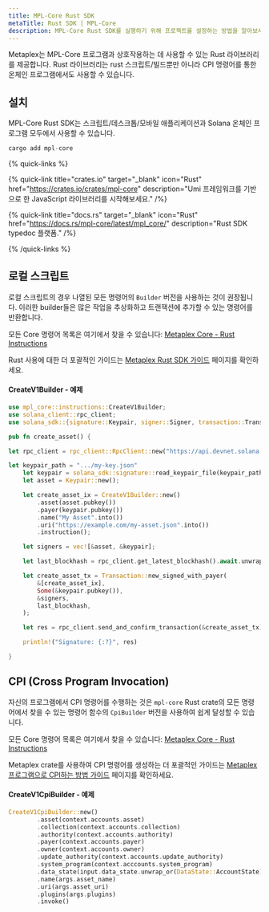 ```yaml
---
title: MPL-Core Rust SDK
metaTitle: Rust SDK | MPL-Core
description: MPL-Core Rust SDK를 실행하기 위해 프로젝트를 설정하는 방법을 알아보세요.
---
```


Metaplex는 MPL-Core 프로그램과 상호작용하는 데 사용할 수 있는 Rust 라이브러리를 제공합니다. Rust 라이브러리는 rust 스크립트/빌드뿐만 아니라 CPI 명령어를 통한 온체인 프로그램에서도 사용할 수 있습니다.

## 설치

MPL-Core Rust SDK는 스크립트/데스크톱/모바일 애플리케이션과 Solana 온체인 프로그램 모두에서 사용할 수 있습니다.

```rust
cargo add mpl-core
```

{% quick-links %}

{% quick-link title="crates.io" target="_blank" icon="Rust" href="https://crates.io/crates/mpl-core" description="Umi 프레임워크를 기반으로 한 JavaScript 라이브러리를 시작해보세요." /%}

{% quick-link title="docs.rs" target="_blank" icon="Rust" href="https://docs.rs/mpl-core/latest/mpl_core/" description="Rust SDK typedoc 플랫폼." /%}

{% /quick-links %}

## 로컬 스크립트

로컬 스크립트의 경우 나열된 모든 명령어의 `Builder` 버전을 사용하는 것이 권장됩니다. 이러한 builder들은 많은 작업을 추상화하고 트랜잭션에 추가할 수 있는 명령어를 반환합니다.

모든 Core 명령어 목록은 여기에서 찾을 수 있습니다: [Metaplex Core - Rust Instructions](https://docs.rs/mpl-core/latest/mpl_core/instructions/index.html)

Rust 사용에 대한 더 포괄적인 가이드는 [Metaplex Rust SDK 가이드](/guides/rust/metaplex-rust-sdks) 페이지를 확인하세요.

#### CreateV1Builder - 예제

```rust
use mpl_core::instructions::CreateV1Builder;
use solana_client::rpc_client;
use solana_sdk::{signature::Keypair, signer::Signer, transaction::Transaction};

pub fn create_asset() {

let rpc_client = rpc_client::RpcClient::new("https://api.devnet.solana.com".to_string());

let keypair_path = ".../my-key.json"
    let keypair = solana_sdk::signature::read_keypair_file(keypair_path).unwrap();
    let asset = Keypair::new();

    let create_asset_ix = CreateV1Builder::new()
        .asset(asset.pubkey())
        .payer(keypair.pubkey())
        .name("My Asset".into())
        .uri("https://example.com/my-asset.json".into())
        .instruction();

    let signers = vec![&asset, &keypair];

    let last_blockhash = rpc_client.get_latest_blockhash().await.unwrap();

    let create_asset_tx = Transaction::new_signed_with_payer(
        &[create_asset_ix],
        Some(&keypair.pubkey()),
        &signers,
        last_blockhash,
    );

    let res = rpc_client.send_and_confirm_transaction(&create_asset_tx).await.unwrap();

    println!("Signature: {:?}", res)

}
```

## CPI (Cross Program Invocation)

자신의 프로그램에서 CPI 명령어를 수행하는 것은 `mpl-core` Rust crate의 모든 명령어에서 찾을 수 있는 명령어 함수의 `CpiBuilder` 버전을 사용하여 쉽게 달성할 수 있습니다.

모든 Core 명령어 목록은 여기에서 찾을 수 있습니다: [Metaplex Core - Rust Instructions](https://docs.rs/mpl-core/latest/mpl_core/instructions/index.html)

Metaplex crate를 사용하여 CPI 명령어를 생성하는 더 포괄적인 가이드는 [Metaplex 프로그램으로 CPI하는 방법 가이드](/guides/rust/how-to-cpi-into-a-metaplex-program) 페이지를 확인하세요.

#### CreateV1CpiBuilder - 예제

```rust
CreateV1CpiBuilder::new()
        .asset(context.accounts.asset)
        .collection(context.accounts.collection)
        .authority(context.accounts.authority)
        .payer(context.accounts.payer)
        .owner(context.accounts.owner)
        .update_authority(context.accounts.update_authority)
        .system_program(context.acccounts.system_program)
        .data_state(input.data_state.unwrap_or(DataState::AccountState))
        .name(args.asset_name)
        .uri(args.asset_uri)
        .plugins(args.plugins)
        .invoke()
```